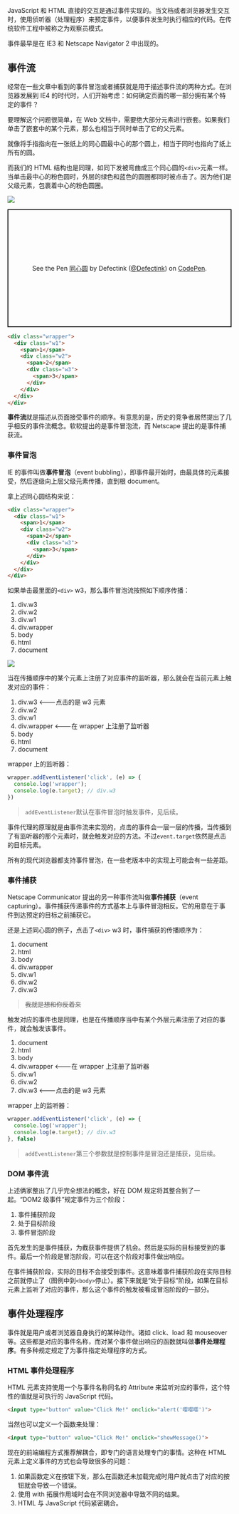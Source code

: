 JavaScript 和 HTML 直接的交互是通过事件实现的。当文档或者浏览器发生交互时，使用侦听器（处理程序）来预定事件，以便事件发生时执行相应的代码。在传统软件工程中被称之为观察员模式。

事件最早是在 IE3 和 Netscape Navigator 2 中出现的。

## 事件流

经常在一些文章中看到的事件冒泡或者捕获就是用于描述事件流的两种方式。在浏览器发展到 IE4 的时代时，人们开始考虑：如何确定页面的哪一部分拥有某个特定的事件？

要理解这个问题很简单，在 Web 文档中，需要绝大部分元素进行嵌套。如果我们单击了嵌套中的某个元素，那么也相当于同时单击了它的父元素。

就像将手指指向在一张纸上的同心圆最中心的那个圆上，相当于同时也指向了纸上所有的圆。

而我们的 HTML 结构也是同理，如同下发被弯曲成三个同心圆的`<div>`元素一样。当单击最中心的粉色圆时，外层的绿色和蓝色的圆圈都同时被点击了。因为他们是父级元素，包裹着中心的粉色圆圈。

![](../images/JavaScript中的事件/concentirc-circles.png)

<p class="codepen" data-height="265" data-theme-id="light" data-default-tab="css,result" data-user="Defectink" data-slug-hash="ZEBjowz" data-preview="true" style="height: 265px; box-sizing: border-box; display: flex; align-items: center; justify-content: center; border: 2px solid; margin: 1em 0; padding: 1em;" data-pen-title="同心圆">
  <span>See the Pen <a href="https://codepen.io/Defectink/pen/ZEBjowz">
  同心圆</a> by Defectink (<a href="https://codepen.io/Defectink">@Defectink</a>)
  on <a href="https://codepen.io">CodePen</a>.</span>
</p>
<script async src="https://cpwebassets.codepen.io/assets/embed/ei.js"></script>

```html
<div class="wrapper">
  <div class="w1">
    <span>1</span>
    <div class="w2">
      <span>2</span>
      <div class="w3">
        <span>3</span>
      </div>
    </div>
  </div>
</div>
```

**事件流**就是描述从页面接受事件的顺序。有意思的是，历史的竞争者居然提出了几乎相反的事件流概念。软软提出的是事件冒泡流，而 Netscape 提出的是事件捕获流。

### 事件冒泡

IE 的事件叫做**事件冒泡**（event bubbling），即事件最开始时，由最具体的元素接受，然后逐级向上层父级元素传播，直到根 document。

拿上述同心圆结构来说：

```html
<div class="wrapper">
  <div class="w1">
    <span>1</span>
    <div class="w2">
      <span>2</span>
      <div class="w3">
        <span>3</span>
      </div>
    </div>
  </div>
</div>
```

如果单击最里面的`<div>` w3，那么事件冒泡流按照如下顺序传播：

1. div.w3
2. div.w2
3. div.w1
4. div.wrapper
5. body
6. html
7. document

![](../images/JavaScript中的事件/event-bubbling.svg)

当在传播顺序中的某个元素上注册了对应事件的监听器，那么就会在当前元素上触发对应的事件：

1. div.w3 <---点击的是 w3 元素
2. div.w2
3. div.w1
4. div.wrapper <---在 wrapper 上注册了监听器
5. body
6. html
7. document

wrapper 上的监听器：

```js
wrapper.addEventListener('click', (e) => {
  console.log('wrapper');
  console.log(e.target); // div.w3
})
```

> `addEventListener`默认在事件冒泡时触发事件，见后续。

事件代理的原理就是由事件流来实现的，点击的事件会一层一层的传播，当传播到了有监听器的那个元素时，就会触发对应的方法。不过`event.target`依然是点击的目标元素。

所有的现代浏览器都支持事件冒泡，在一些老版本中的实现上可能会有一些差距。

### 事件捕获

Netscape Communicator 提出的另一种事件流叫做**事件捕获**（event capturing）。事件捕获传递事件的方式基本上与事件冒泡相反。它的用意在于事件到达预定的目标之前捕获它。

还是上述同心圆的例子，点击了`<div>` w3 时，事件捕获的传播顺序为：

1. document
2. html
3. body
4. div.wrapper
5. div.w1
6. div.w2
7. div.w3

> ~~我就是想和你反着来~~

触发对应的事件也是同理，也是在传播顺序当中有某个外层元素注册了对应的事件，就会触发该事件。

1. document
2. html
3. body
4. div.wrapper <---在 wrapper 上注册了监听器
5. div.w1
6. div.w2
7. div.w3 <---点击的是 w3 元素

wrapper 上的监听器：

```js
wrapper.addEventListener('click', (e) => {
  console.log('wrapper');
  console.log(e.target); // div.w3
}, false)
```

> `addEventListener`第三个参数就是控制事件是冒泡还是捕获，见后续。

### DOM 事件流

上述俩家整出了几乎完全想法的概念，好在 DOM 规定将其整合到了一起。“DOM2 级事件”规定事件为三个阶段：

1. 事件捕获阶段
2. 处于目标阶段
3. 事件冒泡阶段

首先发生的是事件捕获，为截获事件提供了机会。然后是实际的目标接受到的事件。最后一个阶段是冒泡阶段，可以在这个阶段对事件做出响应。

在事件捕获阶段，实际的目标不会接受到事件。这意味着事件捕获阶段在实际目标之前就停止了（图例中到`<body>`停止）。接下来就是“处于目标”阶段，如果在目标元素上监听了对应的事件，那么这个事件的触发被看成冒泡阶段的一部分。

## 事件处理程序

事件就是用户或者浏览器自身执行的某种动作。诸如 click、load 和 mouseover等。这些都是对应的事件名称，而对某个事件做出响应的函数就叫做**事件处理程序**。有多种规定规定了为事件指定处理程序的方式。

### HTML 事件处理程序

HTML 元素支持使用一个与事件名称同名的 Attribute 来监听对应的事件，这个特性的值就是可执行的 JavaScript 代码。

```html
<input type="button" value="Click Me!" onclick="alert('嘤嘤嘤')">
```

当然也可以定义一个函数来处理：

```html
<input type="button" value="Click Me!" onclick="showMessage()">
```

现在的前端编程方式推荐解耦合，即专门的语言处理专门的事情。这种在 HTML 元素上定义事件的方式也会导致很多的问题：

1. 如果函数定义在按钮下发，那么在函数还未加载完成时用户就点击了对应的按钮就会导致一个错误。
2. 使用 with 拓展作用域时会在不同浏览器中导致不同的结果。
3. HTML 与 JavaScript 代码紧密耦合。

